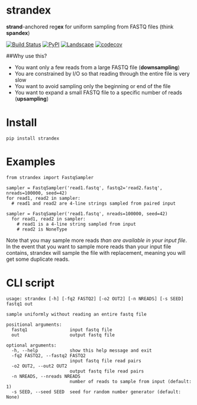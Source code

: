 # strandex
**strand**-anchored reg**ex** for uniform sampling from FASTQ files (think **spandex**)

[![Build Status](https://travis-ci.org/mdshw5/strandex.svg?branch=master)](https://travis-ci.org/mdshw5/strandex)
[![PyPI](https://img.shields.io/pypi/v/strandex.svg?branch=master)](https://pypi.python.org/pypi/strandex)
[![Landscape](https://landscape.io/github/mdshw5/strandex/master/landscape.svg)](https://landscape.io/github/mdshw5/strandex/master)
[![codecov](https://codecov.io/gh/mdshw5/strandex/branch/master/graph/badge.svg)](https://codecov.io/gh/mdshw5/strandex)


##Why use this?
- You want only a few reads from a large FASTQ file (**downsampling**)
- You are constrained by I/O so that reading through the entire file is very slow
- You want to avoid sampling only the beginning or end of the file
- You want to expand a small FASTQ file to a specific number of reads (**upsampling**)

# Install

`pip install strandex`

# Examples

```
from strandex import FastqSampler

sampler = FastqSampler('read1.fastq', fastq2='read2.fastq', nreads=100000, seed=42)
for read1, read2 in sampler:
  # read1 and read2 are 4-line strings sampled from paired input

sampler = FastqSampler('read1.fastq', nreads=100000, seed=42)
  for read1, read2 in sampler:
    # read1 is a 4-line string sampled from input
    # read2 is NoneType
```
Note that you may sample more reads *than are available in your input file*. In
the event that you want to sample more reads than your input file contains, strandex
will sample the file with replacement, meaning you will get some duplicate reads.

# CLI script

```
usage: strandex [-h] [-fq2 FASTQ2] [-o2 OUT2] [-n NREADS] [-s SEED] fastq1 out

sample uniformly without reading an entire fastq file

positional arguments:
  fastq1                input fastq file
  out                   output fastq file

optional arguments:
  -h, --help            show this help message and exit
  -fq2 FASTQ2, --fastq2 FASTQ2
                        input fastq file read pairs
  -o2 OUT2, --out2 OUT2
                        output fastq file read pairs
  -n NREADS, --nreads NREADS
                        number of reads to sample from input (default: 1)
  -s SEED, --seed SEED  seed for random number generator (default: None)
```
